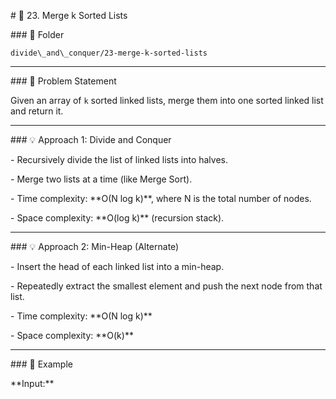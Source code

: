 \# 🧮 23. Merge k Sorted Lists



\### 📂 Folder

`divide\_and\_conquer/23-merge-k-sorted-lists`



---



\### 🧠 Problem Statement

Given an array of `k` sorted linked lists, merge them into one sorted linked list and return it.



---



\### 💡 Approach 1: Divide and Conquer

\- Recursively divide the list of linked lists into halves.

\- Merge two lists at a time (like Merge Sort).

\- Time complexity: \*\*O(N log k)\*\*, where N is the total number of nodes.

\- Space complexity: \*\*O(log k)\*\* (recursion stack).



---



\### 💡 Approach 2: Min-Heap (Alternate)

\- Insert the head of each linked list into a min-heap.

\- Repeatedly extract the smallest element and push the next node from that list.

\- Time complexity: \*\*O(N log k)\*\*

\- Space complexity: \*\*O(k)\*\*



---



\### 🧩 Example

\*\*Input:\*\*




